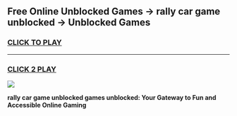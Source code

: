 
## Free Online Unblocked Games → rally car game unblocked → Unblocked Games
<h3>
<a href="https://premium.freeplayer.one?title=rally_car_game_unblocked&ref=21F">CLICK TO PLAY</a></h3>
<hr>

<h3>
<a href="https://premium.freeplayer.one?title=rally_car_game_unblocked&ref=21F">CLICK 2 PLAY</a>
  
</h3>

<a href="https://premium.freeplayer.one?title=rally_car_game_unblocked&ref=21F/"><img src="https://clearcache.store/games.png"></a>


**rally car game unblocked games unblocked: Your Gateway to Fun and Accessible Online Gaming**
